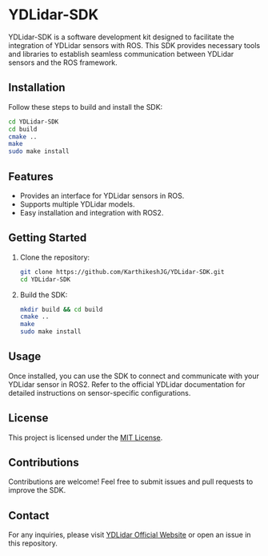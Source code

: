 # YDLidar-SDK

YDLidar-SDK is a software development kit designed to facilitate the integration of YDLidar sensors with ROS. This SDK provides necessary tools and libraries to establish seamless communication between YDLidar sensors and the ROS framework.

## Installation

Follow these steps to build and install the SDK:

```bash
cd YDLidar-SDK
cd build
cmake ..
make
sudo make install
```

## Features
- Provides an interface for YDLidar sensors in ROS.
- Supports multiple YDLidar models.
- Easy installation and integration with ROS2.

## Getting Started
1. Clone the repository:
   ```bash
   git clone https://github.com/KarthikeshJG/YDLidar-SDK.git
   cd YDLidar-SDK
   ```
2. Build the SDK:
   ```bash
   mkdir build && cd build
   cmake ..
   make
   sudo make install
   ```

## Usage
Once installed, you can use the SDK to connect and communicate with your YDLidar sensor in ROS2. Refer to the official YDLidar documentation for detailed instructions on sensor-specific configurations.

## License
This project is licensed under the [MIT License](LICENSE).

## Contributions
Contributions are welcome! Feel free to submit issues and pull requests to improve the SDK.

## Contact
For any inquiries, please visit [YDLidar Official Website](https://www.ydlidar.com/) or open an issue in this repository.


